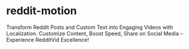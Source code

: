 # reddit-motion
 Transform Reddit Posts and Custom Text into Engaging Videos with Localization. Customize Content, Boost Speed, Share on Social Media – Experience RedditVid Excellence!
